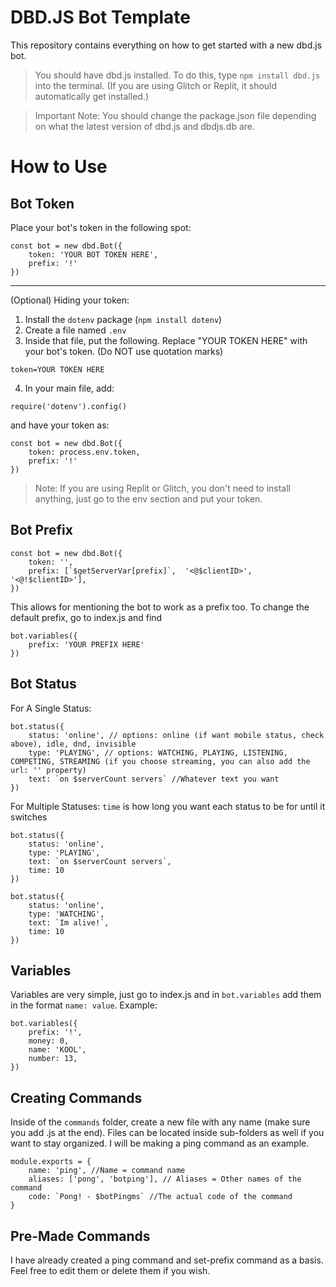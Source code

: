 # DBD.JS Bot Template

This repository contains everything on how to get started with a new dbd.js bot.
> You should have dbd.js installed. To do this, type `npm install dbd.js` into the terminal. (If you are using Glitch or Replit, it should automatically get installed.)

> Important Note: You should change the package.json file depending on what the latest version of dbd.js and dbdjs.db are.

# How to Use

## Bot Token
Place your bot's token in the following spot:
```
const bot = new dbd.Bot({
	token: 'YOUR BOT TOKEN HERE',
	prefix: '!'
})
```
_____
(Optional) Hiding your token:
1. Install the `dotenv` package (`npm install dotenv`)
2. Create a file named `.env`
3. Inside that file, put the following. Replace "YOUR TOKEN HERE" with your bot's token. (Do NOT use quotation marks)
```
token=YOUR TOKEN HERE
```
4. In your main file, add:
```
require('dotenv').config()
```
and have your token as:
```
const bot = new dbd.Bot({
	token: process.env.token,
	prefix: '!'
})
```
> Note: If you are using Replit or Glitch, you don't need to install anything, just go to the env section and put your token.

## Bot Prefix

```
const bot = new dbd.Bot({
	token: '',
	prefix: [`$getServerVar[prefix]`,  '<@$clientID>',  '<@!$clientID>'],
})
```
This allows for mentioning the bot to work as a prefix too. To change the default prefix, go to index.js and find
```
bot.variables({
	prefix: 'YOUR PREFIX HERE'
})
```

## Bot Status
For A Single Status:
```
bot.status({
	status: 'online', // options: online (if want mobile status, check above), idle, dnd, invisible
	type: 'PLAYING', // options: WATCHING, PLAYING, LISTENING, COMPETING, STREAMING (if you choose streaming, you can also add the url: '' property)
	text: `on $serverCount servers` //Whatever text you want
})
```
For Multiple Statuses:
`time` is how long you want each status to be for until it switches
```
bot.status({
	status: 'online',
	type: 'PLAYING',
	text: `on $serverCount servers`,
	time: 10
})

bot.status({
	status: 'online',
	type: 'WATCHING',
	text: `Im alive!`,
	time: 10
})
```
## Variables
Variables are very simple, just go to index.js and in `bot.variables` add them in the format `name: value`. Example:
```
bot.variables({
	prefix: '!',
	money: 0,
	name: 'KOOL',
	number: 13,
})
```


## Creating Commands

Inside of the `commands` folder, create a new file with any name (make sure you add .js at the end). Files can be located inside sub-folders as well if you want to stay organized. I will be making a ping command as an example.
```
module.exports = {
	name: 'ping', //Name = command name
	aliases: ['pong', 'botping'], // Aliases = Other names of the command
	code: `Pong! - $botPingms` //The actual code of the command
}
```


## Pre-Made Commands

I have already created a ping command and set-prefix command as a basis. Feel free to edit them or delete them if you wish.
